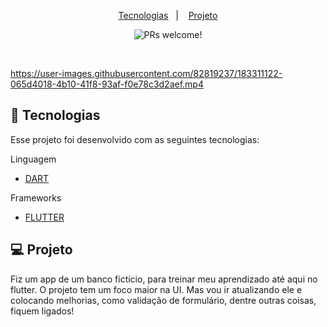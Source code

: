 <p align="center">
  <a href="#-tecnologias">Tecnologias</a>&nbsp;&nbsp;&nbsp;|&nbsp;&nbsp;&nbsp;
  <a href="#-projeto">Projeto</a>
</p>

<p align="center">
 <img src="https://img.shields.io/static/v1?label=PRs&message=welcome&color=49AA26&labelColor=000000" alt="PRs welcome!" />
</p>

<br>


https://user-images.githubusercontent.com/82819237/183311122-065d4018-4b10-41f8-93af-f0e78c3d2aef.mp4



## 🚀 Tecnologias

Esse projeto foi desenvolvido com as seguintes tecnologias:

Linguagem

- [DART](https://dart.dev/)

Frameworks

- [FLUTTER](https://flutter.dev/)


## 💻 Projeto

<p align="left">
Fiz um app de um banco fictício, para treinar meu aprendizado até aqui no flutter. O projeto tem um foco maior na UI. Mas vou ir atualizando ele e colocando melhorias, como validação de formulário, dentre outras coisas, fiquem ligados!
</p>
